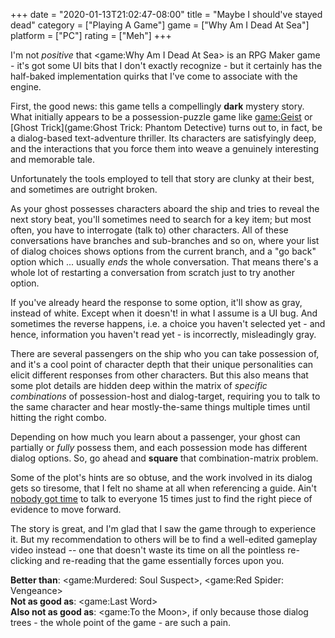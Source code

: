 +++
date = "2020-01-13T21:02:47-08:00"
title = "Maybe I should've stayed dead"
category = ["Playing A Game"]
game = ["Why Am I Dead At Sea"]
platform = ["PC"]
rating = ["Meh"]
+++

I'm not <i>positive</i> that <game:Why Am I Dead At Sea> is an RPG Maker game - it's got some UI bits that I don't exactly recognize - but it certainly has the half-baked implementation quirks that I've come to associate with the engine.

First, the good news: this game tells a compellingly <b>dark</b> mystery story.  What initially appears to be a possession-puzzle game like <game:Geist> or [Ghost Trick](game:Ghost Trick: Phantom Detective) turns out to, in fact, be a dialog-based text-adventure thriller.  Its characters are satisfyingly deep, and the interactions that you force them into weave a genuinely interesting and memorable tale.

Unfortunately the tools employed to tell that story are clunky at their best, and sometimes are outright broken.

As your ghost possesses characters aboard the ship and tries to reveal the next story beat, you'll sometimes need to search for a key item; but most often, you have to interrogate (talk to) other characters.  All of these conversations have branches and sub-branches and so on, where your list of dialog choices shows options from the current branch, and a "go back" option which ... usually <i>ends</i> the whole conversation.  That means there's a whole lot of restarting a conversation from scratch just to try another option.

If you've already heard the response to some option, it'll show as gray, instead of white.  Except when it doesn't! in what I assume is a UI bug.  And sometimes the reverse happens, i.e. a choice you haven't selected yet - and hence, information you haven't read yet - is incorrectly, misleadingly gray.

There are several passengers on the ship who you can take possession of, and it's a cool point of character depth that their unique personalities can elicit different responses from other characters.  But this also means that some plot details are hidden deep within the matrix of <i>specific combinations</i> of possession-host and dialog-target, requiring you to talk to the same character and hear mostly-the-same things multiple times until hitting the right combo.

Depending on how much you learn about a passenger, your ghost can partially or <i>fully</i> possess them, and each possession mode has different dialog options.  So, go ahead and <b>square</b> that combination-matrix problem.

Some of the plot's hints are so obtuse, and the work involved in its dialog gets so tiresome, that I felt no shame at all when referencing a guide.  Ain't <a href="https://knowyourmeme.com/memes/sweet-brown-aint-nobody-got-time-for-that">nobody got time</a> to talk to everyone 15 times just to find the right piece of evidence to move forward.

The story is great, and I'm glad that I saw the game through to experience it.  But my recommendation to others will be to find a well-edited gameplay video instead -- one that doesn't waste its time on all the pointless re-clicking and re-reading that the game essentially forces upon you.

<b>Better than</b>: <game:Murdered: Soul Suspect>, <game:Red Spider: Vengeance>  
<b>Not as good as</b>: <game:Last Word>  
<b>Also not as good as</b>: <game:To the Moon>, if only because those dialog trees - the whole point of the game - are such a pain.
